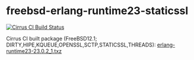# freebsd-erlang-runtime23-staticssl
[![Cirrus CI Build Status](https://api.cirrus-ci.com/github/sg2342/freebsd-erlang-runtime23-staticssl.svg)](https://cirrus-ci.com/github/sg2342/freebsd-erlang-runtime23-staticssl)

Cirrus CI built package (FreeBSD12.1; DIRTY,HIPE,KQUEUE,OPENSSL,SCTP,STATICSSL,THREADS):
[erlang-runtime23-23.0.2_1.txz](https://api.cirrus-ci.com/v1/artifact/github/sg2342/freebsd-erlang-runtime23-staticssl/package/binaries/All/erlang-runtime23-23.1.4_1.txz)
